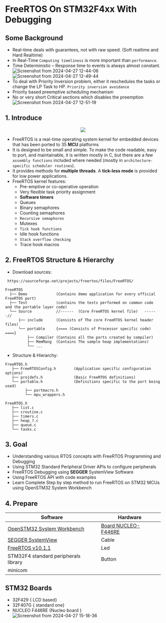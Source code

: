 <h1> FreeRTOS On STM32F4xx With Debugging </h1>

## Some Background
- Real-time deals with guarantees, not with raw speed. (Soft realtime and Hard Realtime)
- In Real-Time `Computing timeliness` is more important than `performance`.
- Time Deterministic – Response time to events is always almost constant.
  ![Screenshot from 2024-04-27 12-44-06](https://github.com/PranabNandy/FreeRTOS/assets/34576104/66df4813-3454-4b4a-91a0-e5173d22fcba)
 ![Screenshot from 2024-04-27 12-49-44](https://github.com/PranabNandy/FreeRTOS/assets/34576104/91956575-835f-4056-9c5a-50ea92093ada)
- To deal with Priority Inversion problem, either it reschedules the tasks or change the LP Task to HP. `Priority inversion avoidance`
- Priority based preemptive scheduling mechanism
- No or very short Critical sections which disables the preemption
 ![Screenshot from 2024-04-27 12-51-19](https://github.com/PranabNandy/FreeRTOS/assets/34576104/1359cb55-1c9b-4e09-a229-4deb88e4fb26)

## 1. Introduce
<p align="center"> <img src="https://user-images.githubusercontent.com/32474027/105848287-1c024f00-6022-11eb-8a6f-6bdae761b44d.jpg" /> </p>

- FreeRTOS is a real-time operating system kernel for embedded devices that has been ported to 35 **MCU** platforms
- It is designed to be small and simple. To make the code readable, easy to port, and maintainable, it is written mostly in C, but there are a few `assembly functions` included where needed (mostly in `architecture-specific scheduler routines`).
- It provides methods for **multiple threads**. A **tick-less mode** is provided for low power applications.
- FreeRTOS kernel features:
  + Pre-emptive or co-operative operation
  + Very flexible task priority assignment
  + **Software timers**
  + Queues
  + Binary semaphores
  + Counting semaphores
  + `Recursive semaphores`
  + Mutexes
  + `Tick hook functions`
  + Idle hook functions
  + `Stack overflow checking`
  + Trace hook macros
 

## 2. FreeRTOS Structure & Hierarchy
- Download sources:
```shell
 https://sourceforge.net/projects/freertos/files/FreeRTOS/
```
```
FreeRTOS
  ├── Demo             (Contains demo application for every official FreeRTOS port)
  ├── Test             (contains the tests performed on common code and the portable layer code)
  └── Source           //------  (Core FreeRTOS kernel file)   ------//
      ├── include      (Consists of The core FreeRTOS kernel header files)
      └── portable     {==== (Consists of Processor specific code)  ====}
          ├── Compiler (Contains all the ports created by compiler)
          ├── MemMang  (Contains The sample heap implementations)
          └── ...
```

- Structure & Hierarchy:
```
FreeRTOS.h
   ├── FreeRTOSConfig.h        (Application specific configuration options)
   ├── projdefs.h              (Basic FreeRTOS definitions)
   └── portable.h              (Definitions specific to the port being used)
         ├── portmacro.h
         └── mpu_wrappers.h

FreeRTOS.h
   ├── list.c
   ├── croutine.c
   ├── timers.c
   ├── heap_?.c
   ├── queue.c
   └── tasks.c
```

## 3. Goal
- Understanding various RTOS concepts with FreeRTOS Programming and Debugging
- Using STM32 Standard Peripheral Driver APIs to configure peripherals
- FreeRTOS Debugging using **SEGGER** SystemView Software
- Using FreeRTOS API with code examples
- Learn Complete Step by step method to run FreeRTOS on STM32 MCUs using OpenSTM32 System Workbench


## 4. Prepare

| Software              | Hardware               |       
|-----------------------|------------------------|
| [OpenSTM32 System Workbench](https://www.openstm32.org/Installing%2BSystem%2BWorkbench%2Bfor%2BSTM32%2Bfrom%2BEclipse)   | [Board NUCLEO-F446RE](https://www.st.com/en/evaluation-tools/nucleo-f446re.html) |
| [SEGGER SystemView](https://www.segger.com/downloads/systemview/)  | Cable |
| [FreeRTOS v10.1.1](https://sourceforge.net/projects/freertos/files/FreeRTOS/) | Led |
| STM32F4 standard peripherals library | Button |
| minicom |


## STM32 Boards
- 32F429   { LCD based}
- 32F407G  { standard one}
- NUCLEO F446RE    {Nucleo board }
 ![Screenshot from 2024-04-27 15-18-36](https://github.com/PranabNandy/FreeRTOS/assets/34576104/3ac68ef5-8478-4c81-8d37-a506bc8805a3)

